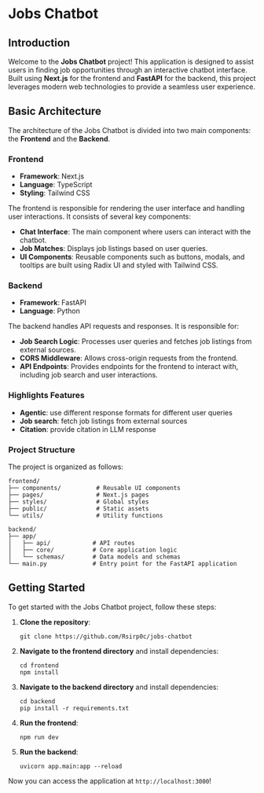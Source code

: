 # Jobs Chatbot

## Introduction

Welcome to the **Jobs Chatbot** project! This application is designed to assist users in finding job opportunities through an interactive chatbot interface. Built using **Next.js** for the frontend and **FastAPI** for the backend, this project leverages modern web technologies to provide a seamless user experience.

## Basic Architecture

The architecture of the Jobs Chatbot is divided into two main components: the **Frontend** and the **Backend**.

### Frontend

- **Framework**: Next.js
- **Language**: TypeScript
- **Styling**: Tailwind CSS

The frontend is responsible for rendering the user interface and handling user interactions. It consists of several key components:

- **Chat Interface**: The main component where users can interact with the chatbot.
- **Job Matches**: Displays job listings based on user queries.
- **UI Components**: Reusable components such as buttons, modals, and tooltips are built using Radix UI and styled with Tailwind CSS.

### Backend

- **Framework**: FastAPI
- **Language**: Python

The backend handles API requests and responses. It is responsible for:

- **Job Search Logic**: Processes user queries and fetches job listings from external sources.
- **CORS Middleware**: Allows cross-origin requests from the frontend.
- **API Endpoints**: Provides endpoints for the frontend to interact with, including job search and user interactions.

### Highlights Features
- **Agentic**: use different response formats for different user queries
- **Job search**: fetch job listings from external sources
- **Citation**: provide citation in LLM response

### Project Structure

The project is organized as follows:

```
frontend/
├── components/          # Reusable UI components
├── pages/               # Next.js pages
├── styles/              # Global styles
├── public/              # Static assets
└── utils/               # Utility functions

backend/
├── app/
│   ├── api/            # API routes
│   ├── core/           # Core application logic
│   └── schemas/        # Data models and schemas
└── main.py             # Entry point for the FastAPI application
```

## Getting Started

To get started with the Jobs Chatbot project, follow these steps:

1. **Clone the repository**:
   ```
   git clone https://github.com/Rsirp0c/jobs-chatbot
   ```

2. **Navigate to the frontend directory** and install dependencies:
   ```
   cd frontend
   npm install
   ```

3. **Navigate to the backend directory** and install dependencies:
   ```
   cd backend
   pip install -r requirements.txt
   ```

4. **Run the frontend**:
   ```
   npm run dev
   ```

5. **Run the backend**:
   ```
   uvicorn app.main:app --reload
   ```

Now you can access the application at `http://localhost:3000`!

